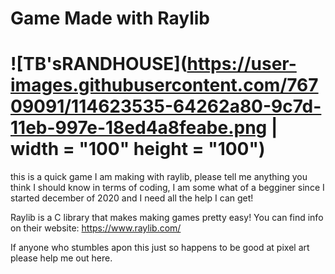# Game Made with Raylib
# ![TB'sRANDHOUSE](https://user-images.githubusercontent.com/76709091/114623535-64262a80-9c7d-11eb-997e-18ed4a8feabe.png | width = "100" height = "100")
this is a quick game I am making with raylib, please tell me anything you think I should know in terms of coding, I am some what of a begginer since I started december of 2020 and I need all the help I can get!

Raylib is a C library that makes making games pretty easy! You can find info on their website: https://www.raylib.com/

If anyone who stumbles apon this just so happens to be good at pixel art please help me 
out here.
